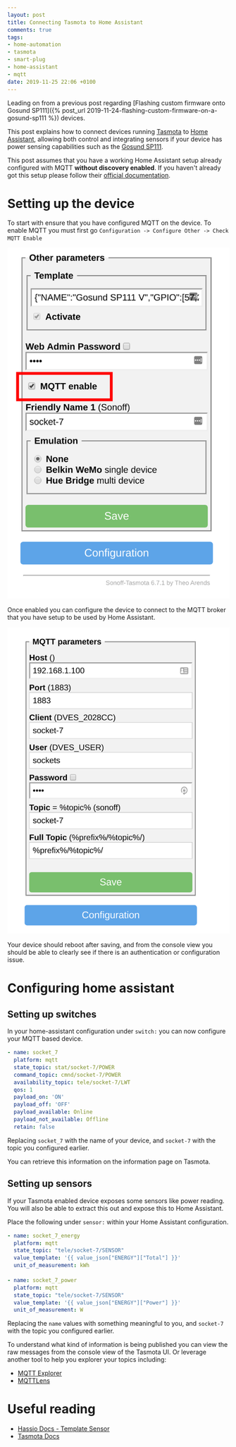 ```yaml
---
layout: post
title: Connecting Tasmota to Home Assistant
comments: true
tags:
- home-automation
- tasmota
- smart-plug
- home-assistant
- mqtt
date: 2019-11-25 22:06 +0100
---
```

Leading on from a previous post regarding [Flashing custom firmware onto Gosund SP111]({% post_url 2019-11-24-flashing-custom-firmware-on-a-gosund-sp111 %}) devices.

This post explains how to connect devices running [Tasmota][3] to [Home Assistant][1], allowing both control and integrating sensors if your device has power sensing capabilities such as the [Gosund SP111][0].

This post assumes that you have a working Home Assistant setup already configured with MQTT __without discovery enabled__. If you haven't already got this setup please follow their [official documentation][2].

# Setting up the device

To start with ensure that you have configured MQTT on the device. To enable MQTT you must first go `Configuration -> Configure Other -> Check MQTT Enable`

![Tasmota enable MQTT](/assets/img/posts/tasmota-enable-mqtt.png)

Once enabled you can configure the device to connect to the MQTT broker that you have setup to be used by Home Assistant.

![Tasmota configure MQTT](/assets/img/posts/tasmota-mqtt.png)

Your device should reboot after saving, and from the console view you should be able to clearly see if there is an authentication or configuration issue.

# Configuring home assistant

## Setting up switches

In your home-assistant configuration under `switch:` you can now configure your MQTT based device.

```yaml
- name: socket_7
  platform: mqtt
  state_topic: stat/socket-7/POWER
  command_topic: cmnd/socket-7/POWER
  availability_topic: tele/socket-7/LWT
  qos: 1
  payload_on: 'ON'
  payload_off: 'OFF'
  payload_available: Online
  payload_not_available: Offline
  retain: false

```

Replacing `socket_7` with the name of your device, and `socket-7` with the topic you configured earlier.

You can retrieve this information on the information page on Tasmota.

## Setting up sensors

If your Tasmota enabled device exposes some sensors like power reading. You will also be able to extract this out and expose this to Home Assistant.

Place the following under `sensor:` within your Home Assistant configuration.

```yaml
- name: socket_7_energy
  platform: mqtt
  state_topic: "tele/socket-7/SENSOR"
  value_template: '{{ value_json["ENERGY"]["Total"] }}'
  unit_of_measurement: kWh

- name: socket_7_power
  platform: mqtt
  state_topic: "tele/socket-7/SENSOR"
  value_template: '{{ value_json["ENERGY"]["Power"] }}'
  unit_of_measurement: W
```

Replacing the `name` values with something meaningful to you, and `socket-7` with the topic you configured earlier.

To understand what kind of information is being published you can view the raw messages from the console view of the Tasmota UI. Or leverage another tool to help you explorer your topics including:

- [MQTT Explorer][4]
- [MQTTLens][6]

# Useful reading

- [Hassio Docs - Template Sensor][5]
- [Tasmota Docs][7]

[0]: https://www.amazon.de/exec/obidos/ASIN/B07PRF28SR/hexagon05-21/
[1]: https://www.home-assistant.io/
[2]: https://www.home-assistant.io/docs/mqtt/
[3]: https://github.com/arendst/Tasmota/
[4]: http://mqtt-explorer.com/
[5]: https://www.home-assistant.io/integrations/template/
[6]: https://chrome.google.com/webstore/detail/mqttlens/hemojaaeigabkbcookmlgmdigohjobjm?hl=en
[7]: https://tasmota.github.io/docs/#/Home